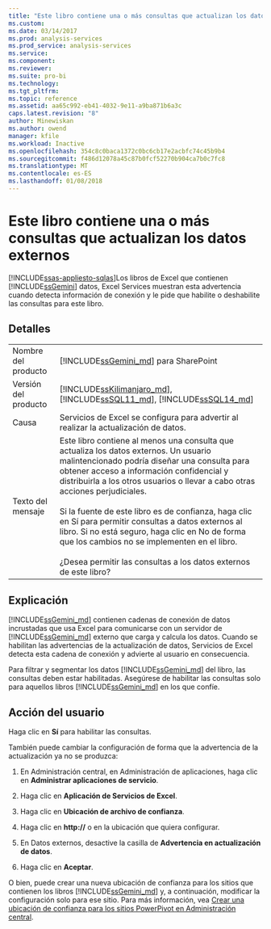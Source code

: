 ```yaml
---
title: "Este libro contiene una o más consultas que actualizan los datos externos | Documentos de Microsoft"
ms.custom: 
ms.date: 03/14/2017
ms.prod: analysis-services
ms.prod_service: analysis-services
ms.service: 
ms.component: 
ms.reviewer: 
ms.suite: pro-bi
ms.technology: 
ms.tgt_pltfrm: 
ms.topic: reference
ms.assetid: aa65c992-eb41-4032-9e11-a9ba871b6a3c
caps.latest.revision: "8"
author: Minewiskan
ms.author: owend
manager: kfile
ms.workload: Inactive
ms.openlocfilehash: 354c8c0baca1372c0bc6cb17e2acbfc74c45b9b4
ms.sourcegitcommit: f486d12078a45c87b0fcf52270b904ca7b0c7fc8
ms.translationtype: MT
ms.contentlocale: es-ES
ms.lasthandoff: 01/08/2018
---
```

# <a name="this-workbook-contains-one-or-more-queries-that-refresh-external-data"></a>Este libro contiene una o más consultas que actualizan los datos externos
[!INCLUDE[ssas-appliesto-sqlas](../../includes/ssas-appliesto-sqlas.md)]Los libros de Excel que contienen [!INCLUDE[ssGemini](../../includes/ssgemini-md.md)] datos, Excel Services muestran esta advertencia cuando detecta información de conexión y le pide que habilite o deshabilite las consultas para este libro.  
  
## <a name="details"></a>Detalles  
  
|||  
|-|-|  
|Nombre del producto|[!INCLUDE[ssGemini_md](../../includes/ssgemini-md.md)] para SharePoint|  
|Versión del producto|[!INCLUDE[ssKilimanjaro_md](../../includes/sskilimanjaro-md.md)], [!INCLUDE[ssSQL11_md](../../includes/sssql11-md.md)], [!INCLUDE[ssSQL14_md](../../includes/sssql14-md.md)]|  
|Causa|Servicios de Excel se configura para advertir al realizar la actualización de datos.|  
|Texto del mensaje|Este libro contiene al menos una consulta que actualiza los datos externos. Un usuario malintencionado podría diseñar una consulta para obtener acceso a información confidencial y distribuirla a los otros usuarios o llevar a cabo otras acciones perjudiciales.<br /><br /> Si la fuente de este libro es de confianza, haga clic en Sí para permitir consultas a datos externos al libro. Si no está seguro, haga clic en No de forma que los cambios no se implementen en el libro.<br /><br /> ¿Desea permitir las consultas a los datos externos de este libro?|  
  
## <a name="explanation"></a>Explicación  
 [!INCLUDE[ssGemini_md](../../includes/ssgemini-md.md)] contienen cadenas de conexión de datos incrustadas que usa Excel para comunicarse con un servidor de [!INCLUDE[ssGemini_md](../../includes/ssgemini-md.md)] externo que carga y calcula los datos. Cuando se habilitan las advertencias de la actualización de datos, Servicios de Excel detecta esta cadena de conexión y advierte al usuario en consecuencia.  
  
 Para filtrar y segmentar los datos [!INCLUDE[ssGemini_md](../../includes/ssgemini-md.md)] del libro, las consultas deben estar habilitadas. Asegúrese de habilitar las consultas solo para aquellos libros [!INCLUDE[ssGemini_md](../../includes/ssgemini-md.md)] en los que confíe.  
  
## <a name="user-action"></a>Acción del usuario  
 Haga clic en **Sí** para habilitar las consultas.  
  
 También puede cambiar la configuración de forma que la advertencia de la actualización ya no se produzca:  
  
1.  En Administración central, en Administración de aplicaciones, haga clic en **Administrar aplicaciones de servicio**.  
  
2.  Haga clic en **Aplicación de Servicios de Excel**.  
  
3.  Haga clic en **Ubicación de archivo de confianza**.  
  
4.  Haga clic en **http://** o en la ubicación que quiera configurar.  
  
5.  En Datos externos, desactive la casilla de **Advertencia en actualización de datos**.  
  
6.  Haga clic en **Aceptar**.  
  
 O bien, puede crear una nueva ubicación de confianza para los sitios que contienen los libros [!INCLUDE[ssGemini_md](../../includes/ssgemini-md.md)] y, a continuación, modificar la configuración solo para ese sitio. Para más información, vea [Crear una ubicación de confianza para los sitios PowerPivot en Administración central](../../analysis-services/power-pivot-sharepoint/create-a-trusted-location-for-power-pivot-sites-in-central-administration.md).  
  
  
